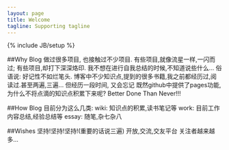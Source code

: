 ```yaml
---
layout: page
title: Welcome
tagline: Supporting tagline
---
```

{% include JB/setup %}

##Why Blog
    做过很多项目, 也接触过不少项目. 有些项目,就像流星一样,一闪而过; 有些项目,却打下深深烙印.
    我不想在进行自我总结的时候,不知道说些什么...
    俗语说: 好记性不如烂笔头. 博客中不少知识点,提到的很多书籍,我之前都经历过,阅读过.甚至两遍,三遍... 但经历一段时间, 又会忘记
    既然github中提供了pages功能, 为什么不将点滴的知识点积累下来呢?
    Better Done Than Never!!!


##How Blog
    目前分为这么几类:
        wiki: 知识点的积累,读书笔记等
        work: 目前工作内容总结,经验总结等
        essay: 随笔,杂七杂八

##Wishes
    坚持!坚持!坚持!(重要的话说三遍)
    开放,交流,交友平台
    关注者越来越多...
 

